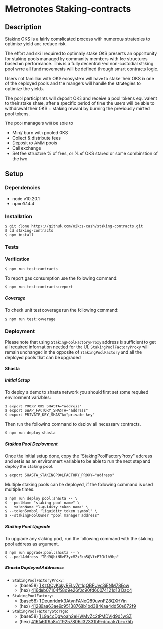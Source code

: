 # Metronotes Staking-contracts

## Description

Staking OKS is a fairly complicated process with numerous strategies to optimise yield and reduce risk. 

The effort and skill required to optimally stake OKS presents an opportunity for staking pools managed by community members with fee structures based on performance. This is a fully decentralized non-custodial staking pool were all fund movements will be defined through smart contracts logic. 

Users not familliar with OKS ecosystem will have to stake their OKS in one of the deployed pools and the mangers will handle the strategies to optimize the yields.

The pool participants will deposit OKS and receive a pool tokens equivalent to their stake share, after a specific period of time the users will be able to withdrawal their OKS + staking reward by burning the previously minted pool tokens.  

The pool managers will be able to 

- Mint/ burn with pooled OKS
- Collect & distribute fees
- Deposit to AMM pools
- Call exchange
- Set fee structure % of fees, or % of OKS staked or some combination of the two

## Setup

### Dependencies

* node v10.20.1
* npm 6.14.4

### Installation

```console
$ git clone https://github.com/oikos-cash/staking-contracts.git
$ cd staking-contracts
$ npm install
```

### Tests

#### Verification

```console
$ npm run test:contracts
```

To report gas consumption use the following command:

```console
$ npm run test:contracts:report
```

##### Coverage

To check unit test coverage run the following command:

```console
$ npm run test:coverage
```

### Deployment

Please note that using `StakingPoolFactoryProxy` address is sufficient to get all required information needed for the UI.
`StakingPoolFactoryProxy` will remain unchanged in the opposite of `StakingPoolFactory` and all the deployed pools that can be upgraded.

#### Shasta

##### Initial Setup

To deploy a demo to shasta network you should first set some required environment variables:

```console
$ export PROXY_OKS_SHASTA="address"
$ export SWAP_FACTORY_SHASTA="address"
$ export PRIVATE_KEY_SHASTA="private key"
```

Then run the following command to deploy all necessary contracts.

```console
$ npm run deploy:shasta
```

##### Staking Pool Deployment

Once the initial setup done, copy the "StakingPoolFactoryProxy" address and set is as an environment variable to be able to run the next step and deploy the staking pool.

```console
$ export SHASTA_STAKINGPOOLFACTORY_PROXY="address"
```

Multiple staking pools can be deployed, if the following command is used multiple times.

```console
$ npm run deploy:pool:shasta -- \
$ --poolName "staking pool name" \
$ --tokenName "liquidity token name" \
$ --tokenSymbol "liquidity token symbol" \
$ --stakingPoolOwner "pool manager address"
```

##### Staking Pool Upgrade

To upgrade any staking pool, run the following command with the staking pool address as argument.

```console
$ npm run upgrade:pool:shasta -- \
$ --poolAddress "TEd9QbiNNvF3yxMZxBkb5QVfcP7CK1h9hp"
```
##### Shasta Deployed Addresses

- `StakingPoolFactoryProxy`:
	- (base58) [TKzQCyKqkyRELv7m1qQBFUvd3iENM78Eow](https://shasta.tronscan.org/#/contract/TKzQCyKqkyRELv7m1qQBFUvd3iENM78Eow/code)
	- (hex) [416deb07104f58d9e26f3c90fd60074121d1310ac4](https://shasta.tronscan.org/#/contract/TKzQCyKqkyRELv7m1qQBFUvd3iENM78Eow/code)
- `StakingPoolFactory`:
	- (base58) [TDeunridmk3AtynFANeQ89uwsFZ8QXHVin](https://shasta.tronscan.org/#/contract/TDeunridmk3AtynFANeQ89uwsFZ8QXHVin/code)
	- (hex) [41286aa63ae9c95138768b1bd3846aa4dd50e672f9](https://shasta.tronscan.org/#/contract/TDeunridmk3AtynFANeQ89uwsFZ8QXHVin/code)
- `StakingPoolFactoryStorage`:
	- (base58) [TL9a4cDgwoah2eHWMvZc2tPMDVjd9d5wSZ](https://shasta.tronscan.org/#/contract/TL9a4cDgwoah2eHWMvZc2tPMDVjd9d5wSZ/code)
	- (hex) [416fa6ff9a8c2f9257806d32331b9edcca57bec75b](https://shasta.tronscan.org/#/contract/TL9a4cDgwoah2eHWMvZc2tPMDVjd9d5wSZ/code)
